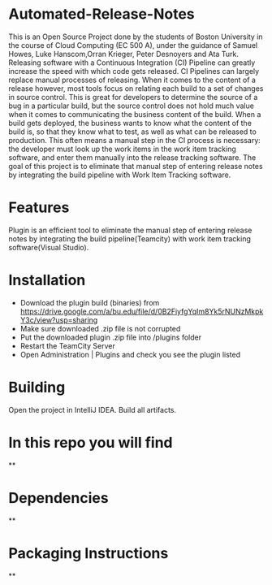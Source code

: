 # Automated-Release-Notes 
This is an Open Source Project done by the students of Boston University in the course of Cloud Computing (EC 500 A), under the guidance of Samuel Howes, Luke Hanscom,Orran Krieger, Peter Desnoyers and Ata Turk. Releasing software with a Continuous Integration (CI) Pipeline can greatly increase the speed with which code gets released. CI Pipelines can largely replace manual processes of releasing. When it comes to the content of a release however, most tools focus on relating each build to a set of changes in source control. This is great for developers to determine the source of a bug in a particular build, but the source control does not hold much value when it comes to communicating the business content of the build. When a build gets deployed, the business wants to know what the content of the build is, so that they know what to test, as well as what can be released to production. This often means a manual step in the CI process is necessary: the developer must look up the work items in the work item tracking software, and enter them manually into the release tracking software. The goal of this project is to eliminate that manual step of entering release notes by integrating the build pipeline with Work Item Tracking software. 

# Features 
Plugin is an efficient tool to eliminate the manual step of entering release notes by integrating the build pipeline(Teamcity) with work item tracking software(Visual Studio). 

# Installation
* Download the plugin build (binaries) from https://drive.google.com/a/bu.edu/file/d/0B2FiyfgYqIm8Yk5rNUNzMkpkY3c/view?usp=sharing
* Make sure downloaded .zip file is not corrupted
* Put the downloaded plugin .zip file into <TeamCity Data Directory>/plugins folder
* Restart the TeamCity Server
* Open Administration | Plugins and check you see the plugin listed

# Building
 Open the project in IntelliJ IDEA.
 Build all artifacts. 

# In this repo you will find 
** 

# Dependencies 
** 

# Packaging Instructions
 **
